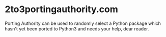 # 2to3portingauthority.com
Porting Authority can be used to randomly select a Python package which hasn't yet been ported to Python3 and needs your help, dear reader.

